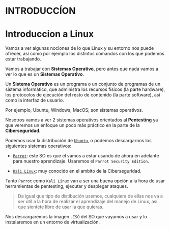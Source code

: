 # INTRODUCCÍON

# Introduccion a Linux

Vamos a ver algunas nociones de lo que Linux y su entorno nos puede ofrecer, así como por ejemplo los distintos comandos con los que podemos estar trabajando.

Vamos a trabajar con **Sistemas Operativo**, pero antes que nada vamos a ver lo que es un **Sistemas Operativo**.

Un **Sistema Operativo** es un programa o un conjunto de programas de un sistema informático, que administra los recursos físicos (la parte hardware), los protocolos de ejecución del resto de contenido (la parte software), así como la interfaz de usuario.

Por ejemplo, Ubuntu, Windows, MacOS; son sistemas operativos.

Nosotros vamos a ver 2 sistemas operativos orientados al **Pentesting** ya que veremos un enfoque un poco más práctico en la parte de la **Ciberseguridad**.

Podemos usar la distribución de [`Ubuntu`](https://ubuntu.com/download/desktop), o podemos descargarnos los siguientes sistemas operativos:

- [`Parrot`](https://parrotsec.org/): este SO es que el vamos a estar usando de ahora en adelante para nuestro aprendizaje. Usaremos el `Parrot Security Edition`.

- [`Kali Linux`](https://www.kali.org/get-kali/): muy conocido en el ambito de la Ciberseguridad.

Tanto `Parrot` como `Kali Linux` van a ser una buena opción a la hora de usar herramientas de pentesting, ejecutar y desplegar ataques.

> Da igual que tipo de distibución usemos, cualquiera de ellas nos va a ser útil a la hora de realizar el aprendizaje del manejo de Linux, así que sientete libre de usar la que quieras.

Nos descargaremos la imagen `.ISO` del SO que vayamos a usar y lo instalaremos en un entorno de virtualización.
